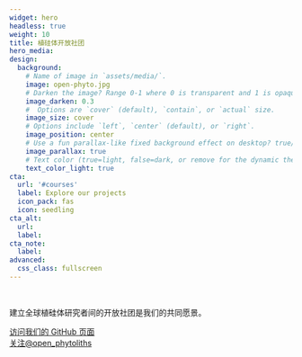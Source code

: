 ```yaml
---
widget: hero
headless: true
weight: 10
title: 植硅体开放社团
hero_media: 
design:
  background:
    # Name of image in `assets/media/`.
    image: open-phyto.jpg
    # Darken the image? Range 0-1 where 0 is transparent and 1 is opaque.
    image_darken: 0.3
    #  Options are `cover` (default), `contain`, or `actual` size.
    image_size: cover
    # Options include `left`, `center` (default), or `right`.
    image_position: center
    # Use a fun parallax-like fixed background effect on desktop? true/false
    image_parallax: true
    # Text color (true=light, false=dark, or remove for the dynamic theme color).
    text_color_light: true
cta:
  url: '#courses'
  label: Explore our projects
  icon_pack: fas
  icon: seedling
cta_alt:
  url:
  label:
cta_note:
  label:
advanced:
  css_class: fullscreen
---
```


<br>

建立全球植硅体研究者间的开放社团是我们的共同愿景。

<a class="github-button" href="https://github.com/open-phytoliths" data-icon="octicon-star" data-size="large" aria-label="访问我们的 GitHub 页面">访问我们的 GitHub 页面</a>
<br>
<a href="https://twitter.com/open_phytoliths?ref_src=twsrc%5Etfw" class="twitter-follow-button" data-show-count="false">关注@open_phytoliths</a><script async src="https://platform.twitter.com/widgets.js" charset="utf-8"></script>
